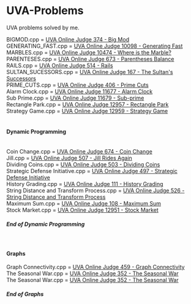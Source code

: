 # UVA-Problems
UVA problems solved by me.


BIGMOD.cpp = <a href = "https://uva.onlinejudge.org/index.php?option=onlinejudge&page=show_problem&problem=310"> UVA Online Judge 374 - Big Mod  </a> <br>
GENERATING_FAST.cpp = <a href = "https://uva.onlinejudge.org/index.php?option=onlinejudge&page=show_problem&problem=1039">UVA Online Judge 10098 - Generating Fast </a> <br>
MARBLES.cpp = <a href = "https://uva.onlinejudge.org/index.php?option=onlinejudge&page=show_problem&problem=1415">UVA Online Judge  10474 - Where is the Marble? </a> <br>
PARENTESES.cpp = <a href = "https://uva.onlinejudge.org/index.php?option=onlinejudge&page=show_problem&problem=614">UVA Online Judge  673 - Parentheses Balance </a> <br>
RAILS.cpp = <a href = "https://uva.onlinejudge.org/index.php?option=onlinejudge&page=show_problem&problem=455">UVA Online Judge 514 - Rails  </a> <br>
SULTAN_SUCESSORS.cpp = <a href = "https://uva.onlinejudge.org/index.php?option=onlinejudge&page=show_problem&problem=103">UVA Online Judge 167 - The Sultan's Successors  </a> <br>
PRIME_CUTS.cpp = <a href= "https://uva.onlinejudge.org/index.php?option=onlinejudge&page=show_problem&problem=347"> UVA Online Judge 406 - Prime Cuts </a> <br>
Alarm Clock.cpp = <a href= "https://uva.onlinejudge.org/index.php?option=onlinejudge&page=show_problem&problem=2724"> UVA Online Judge 11677 - Alarm Clock </a> <br>
Sub Prime.cpp = <a href= "https://uva.onlinejudge.org/index.php?option=onlinejudge&page=show_problem&problem=2726"> UVA Online Judge 11679 - Sub-prime </a> <br>
Rectangle Park.cpp = <a href= "https://uva.onlinejudge.org/index.php?option=onlinejudge&page=show_problem&problem=4836"> UVA Online Judge 12957 - Rectangle Park </a> <br>
Strategy Game.cpp = <a href= "https://uva.onlinejudge.org/index.php?option=onlinejudge&page=show_problem&problem=4838"> UVA Online Judge 12959 - Strategy Game </a> <br><br>

<h4>Dynamic Programming</h4><br>
Coin Change.cpp = <a href = "https://uva.onlinejudge.org/index.php?option=onlinejudge&page=show_problem&problem=615">UVA Online Judge 674 - Coin Change </a> <br>
Jill.cpp = <a href = "https://uva.onlinejudge.org/index.php?option=onlinejudge&page=show_problem&problem=448"> UVA Online Judge 507 - Jill Rides Again</a> <br>
Dividing Coins.cpp = <a href = "https://uva.onlinejudge.org/index.php?option=onlinejudge&page=show_problem&problem=503"> UVA Online Judge 503 - Dividing Coins</a> <br>
Strategic Defense Initiative.cpp = <a href = "https://uva.onlinejudge.org/index.php?option=onlinejudge&page=show_problem&problem=438"> UVA Online Judge 497 - Strategic Defense Initiative</a> <br>
History Grading.cpp = <a href = "https://uva.onlinejudge.org/index.php?option=onlinejudge&page=show_problem&problem=47"> UVA Online Judge 111 - History Grading</a> <br>
String Distance and Transform Process.cpp = <a href = "https://uva.onlinejudge.org/index.php?option=com_onlinejudge&Itemid=8&page=show_problem&problem=467"> UVA Online Judge 526 - String Distance and Transform Process</a> <br>
Maximum Sum.cpp = <a href = "https://uva.onlinejudge.org/index.php?option=com_onlinejudge&Itemid=8&page=show_problem&problem=44"> UVA Online Judge 108 - Maximum Sum</a> <br>
Stock Market.cpp = <a href = "https://uva.onlinejudge.org/index.php?option=onlinejudge&page=show_problem&problem=4830"> UVA Online Judge 12951 - Stock Market</a> <br>
<h5> End of Dynamic Programming</h5><br>
<h4> Graphs </h4>
Graph Connectivity.cpp = <a href = "https://uva.onlinejudge.org/index.php?option=com_onlinejudge&Itemid=8&page=show_problem&problem=400"> UVA Online Judge 459 - Graph Connectivity</a> <br>
The Seasonal War.cpp = <a href = "https://uva.onlinejudge.org/index.php?option=com_onlinejudge&Itemid=8&page=show_problem&problem=288"> UVA Online Judge 352 - The Seasonal War</a> <br>
The Seasonal War.cpp = <a href = "https://uva.onlinejudge.org/index.php?option=com_onlinejudge&Itemid=8&page=show_problem&problem=288"> UVA Online Judge 352 - The Seasonal War</a> <br>

<h5> End of Graphs</h5>

